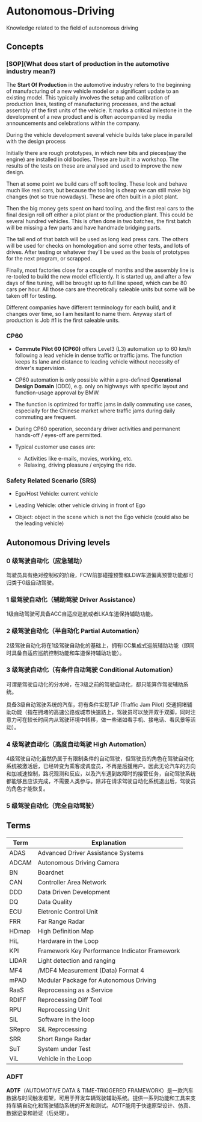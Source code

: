 # Autonomous-Driving
Knowledge related to the field of autonomous driving 

## Concepts

### [SOP](What does start of production in the automotive industry mean?)

The **Start Of Production** in the automotive industry refers to the beginning of manufacturing of a new vehicle model or a significant update to an existing model. This typically involves the setup and calibration of production lines, testing of manufacturing processes, and the actual assembly of the first units of the vehicle. It marks a critical milestone in the development of a new product and is often accompanied by media announcements and celebrations within the company.

During the vehicle development several vehicle builds take place in parallel with the design process

Initially there are rough prototypes, in which new bits and pieces(say the engine) are installed in old bodies. These are built in a workshop. The results of the tests on these are analysed and used to improve the new design.

Then at some point we build cars off soft tooling. These look and behave much like real cars, but because the tooling is cheap we can still make big changes (not so true nowadays). These are often built in a pilot plant.

Then the big money gets spent on hard tooling, and the first real cars to the final design roll off either a pilot plant or the production plant. This could be several hundred vehicles. This is often done in two batches, the first batch will be missing a few parts and have handmade bridging parts.

The tail end of that batch will be used as long lead press cars. The others will be used for checks on homologation and some other tests, and lots of drives. After testing or whatever they’ll be used as the basis of prototypes for the next program, or scrapped.

Finally, most factories close for a couple of months and the assembly line is re-tooled to build the new model efficiently. It is started up, and after a few days of fine tuning, will be brought up to full line speed, which can be 80 cars per hour. All those cars are theoretically saleable units but some will be taken off for testing.

Different companies have different terminology for each build, and it changes over time, so I am hesitant to name them. Anyway start of production is Job #1 is the first saleable units.

### CP60

- **Commute Pilot 60 (CP60)** offers Level3 (L3) automation up to 60 km/h following a lead vehicle in dense traffic or traffic jams. The function keeps its lane and distance to leading vehicle without necessity of driver's supervision.

- CP60 automation is only possible within a pre-defined **Operational Design Domain** (ODD), e.g. only on highways with specific layout and function-usage approval by BMW.

- The function is optimized for traffic jams in daily commuting use cases, especially for the Chinese market where traffic jams during daily commuting are frequent.

- During CP60 operation, secondary driver activities and permanent hands-off / eyes-off are permitted.

- Typical customer use cases are:

  - Activities like e-mails, movies, working, etc.
  - Relaxing, driving pleasure / enjoying the ride.

### Safety Related Scenario (SRS)

- Ego/Host Vehicle: current vehicle

- Leading Vehicle: other vehicle driving in front of Ego

- Object: object in the scene which is not the Ego vehicle (could also be the leading vehicle)

## Autonomous Driving levels

### 0 级驾驶自动化（应急辅助）

驾驶员具有绝对控制权的阶段，FCW前部碰撞预警和LDW车道偏离预警功能都可归类于0级自动驾驶。

### 1 级驾驶自动化（辅助驾驶 Driver Assistance）

1级自动驾驶可具备ACC自适应巡航或者LKA车道保持辅助功能。

### 2 级驾驶自动化（半自动化 Partial Automation）

2级驾驶自动化将在1级驾驶自动化的基础上，拥有ICC集成式巡航辅助功能（即同时具备自适应巡航控制功能和车道保持辅助功能）。

### 3 级驾驶自动化（有条件自动驾驶 Conditional Automation）

可谓是驾驶自动化的分水岭，在3级之前的驾驶自动化，都只能算作驾驶辅助系统。

具备3级自动驾驶系统的汽车，将有条件实现TJP (Traffic Jam Pilot) 交通拥堵辅助功能（指在拥堵的高速公路或城市快速路上，驾驶员可以放开双手双脚，同时注意力可在较长时间内从驾驶环境中转移，做一些诸如看手机、接电话、看风景等活动）。

### 4 级驾驶自动化（高度自动驾驶 High Automation）

4级驾驶自动化虽然仍属于有限制条件的自动驾驶，但驾驶员的角色在驾驶自动化系统被激活后，已经转变为乘客或调度员，不再是后援用户。因此无论汽车的方向和加减速控制，路况观测和反应，以及汽车遇到故障时的接管任务，自动驾驶系统都能够且应该完成，不需要人类参与。除非在请求驾驶自动化系统退出后，驾驶员的角色才能恢复。

### 5 级驾驶自动化（完全自动驾驶）

## Terms

| Term   | Explanation                                   |
| ------ | --------------------------------------------- |
| ADAS   | Advanced Driver Assistance Systems            |
| ADCAM  | Autonomous Driving Camera                     |
| BN     | Boardnet                                      |
| CAN    | Controller Area Network                       |
| DDD    | Data Driven Development                       |
| DQ     | Data Quality                                  |
| ECU    | Eletronic Control Unit                        |
| FRR    | Far Range Radar                               |
| HDmap  | High Definition Map                           |
| HiL    | Hardware in the Loop                          |
| KPI    | Framework Key Performance Indicator Framework |
| LIDAR  | Light detection and ranging                   |
| MF4    | /MDF4 Measurement (Data) Format 4             |
| mPAD   | Modular Package for Autonomous Driving        |
| RaaS   | Reprocessing as a Service                     |
| RDIFF  | Reprocessing Diff Tool                        |
| RPU    | Reprocessing Unit                             |
| SiL    | Software in the loop                          |
| SRepro | SiL Reprocessing                              |
| SRR    | Short Range Radar                             |
| SuT    | System under Test                             |
| ViL    | Vehicle in the Loop                           |

### ADFT

**ADTF**（AUTOMOTIVE DATA & TIME-TRIGGERED FRAMEWORK）是一款汽车数据与时间触发框架，可用于开发车辆驾驶辅助系统。提供一系列功能和工具来支持车辆自动化和驾驶辅助系统的开发和测试。ADTF能用于快速原型设计、仿真、数据记录和验证（后处理）。
